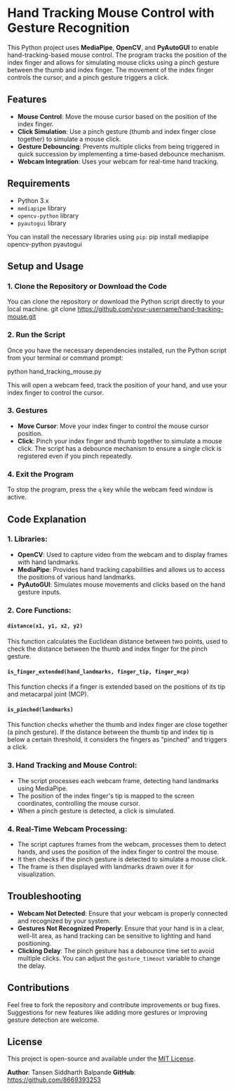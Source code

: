 # Hand Tracking Mouse Control with Gesture Recognition

This Python project uses **MediaPipe**, **OpenCV**, and **PyAutoGUI** to enable hand-tracking-based mouse control. The program tracks the position of the index finger and allows for simulating mouse clicks using a pinch gesture between the thumb and index finger. The movement of the index finger controls the cursor, and a pinch gesture triggers a click.

## Features

- **Mouse Control**: Move the mouse cursor based on the position of the index finger.
- **Click Simulation**: Use a pinch gesture (thumb and index finger close together) to simulate a mouse click.
- **Gesture Debouncing**: Prevents multiple clicks from being triggered in quick succession by implementing a time-based debounce mechanism.
- **Webcam Integration**: Uses your webcam for real-time hand tracking.

## Requirements

- Python 3.x
- `mediapipe` library
- `opencv-python` library
- `pyautogui` library

You can install the necessary libraries using `pip`:
pip install mediapipe opencv-python pyautogui

## Setup and Usage

### 1. **Clone the Repository or Download the Code**

You can clone the repository or download the Python script directly to your local machine.
git clone https://github.com/your-username/hand-tracking-mouse.git


### 2. **Run the Script**
Once you have the necessary dependencies installed, run the Python script from your terminal or command prompt:

python hand_tracking_mouse.py


This will open a webcam feed, track the position of your hand, and use your index finger to control the cursor.

### 3. **Gestures**

- **Move Cursor**: Move your index finger to control the mouse cursor position.
- **Click**: Pinch your index finger and thumb together to simulate a mouse click. The script has a debounce mechanism to ensure a single click is registered even if you pinch repeatedly.
  
### 4. **Exit the Program**

To stop the program, press the `q` key while the webcam feed window is active.

## Code Explanation

### 1. **Libraries**:

- **OpenCV**: Used to capture video from the webcam and to display frames with hand landmarks.
- **MediaPipe**: Provides hand tracking capabilities and allows us to access the positions of various hand landmarks.
- **PyAutoGUI**: Simulates mouse movements and clicks based on the hand gesture inputs.

### 2. **Core Functions**:

#### `distance(x1, y1, x2, y2)`
This function calculates the Euclidean distance between two points, used to check the distance between the thumb and index finger for the pinch gesture.

#### `is_finger_extended(hand_landmarks, finger_tip, finger_mcp)`
This function checks if a finger is extended based on the positions of its tip and metacarpal joint (MCP).

#### `is_pinched(landmarks)`
This function checks whether the thumb and index finger are close together (a pinch gesture). If the distance between the thumb tip and index tip is below a certain threshold, it considers the fingers as "pinched" and triggers a click.

### 3. **Hand Tracking and Mouse Control**:
- The script processes each webcam frame, detecting hand landmarks using MediaPipe.
- The position of the index finger's tip is mapped to the screen coordinates, controlling the mouse cursor.
- When a pinch gesture is detected, a click is simulated.

### 4. **Real-Time Webcam Processing**:
- The script captures frames from the webcam, processes them to detect hands, and uses the position of the index finger to control the mouse.
- It then checks if the pinch gesture is detected to simulate a mouse click.
- The frame is then displayed with landmarks drawn over it for visualization.

## Troubleshooting
- **Webcam Not Detected**: Ensure that your webcam is properly connected and recognized by your system.
- **Gestures Not Recognized Properly**: Ensure that your hand is in a clear, well-lit area, as hand tracking can be sensitive to lighting and hand positioning.
- **Clicking Delay**: The pinch gesture has a debounce time set to avoid multiple clicks. You can adjust the `gesture_timeout` variable to change the delay.

## Contributions
Feel free to fork the repository and contribute improvements or bug fixes. Suggestions for new features like adding more gestures or improving gesture detection are welcome.

## License
This project is open-source and available under the [MIT License](LICENSE).

**Author**: Tansen Siddharth Balpande 
**GitHub**: https://github.com/8669393253
